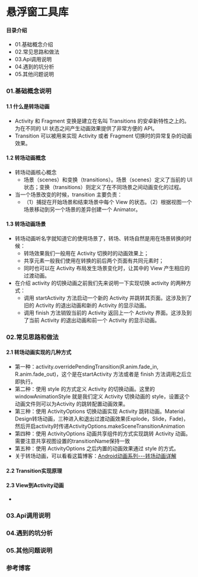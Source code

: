 # 悬浮窗工具库
#### 目录介绍
- 01.基础概念介绍
- 02.常见思路和做法
- 03.Api调用说明
- 04.遇到的坑分析
- 05.其他问题说明



### 01.基础概念说明
#### 1.1 什么是转场动画
- Activity 和 Fragment 变换是建立在名叫 Transitions 的安卓新特性之上的。为在不同的 UI 状态之间产生动画效果提供了非常方便的 API。
- Transition 可以被用来实现 Activity 或者 Fragment 切换时的异常复杂的动画效果。


#### 1.2 转场动画概念
- 转场动画核心概念
    - 场景（scenes）和变换（transitions）。场景（scenes）定义了当前的 UI 状态；变换（transitions）则定义了在不同场景之间动画变化的过程。
- 当一个场景改变的时候，transition 主要负责：
    - （1）捕捉在开始场景和结束场景中每个 View 的状态。（2）根据视图一个场景移动到另一个场景的差异创建一个 Animator。


#### 1.3 转场动画场景
- 转场动画听名字就知道它的使用场景了，转场、转场自然是用在场景转换的时候：
    - 转场效果我们一般用在 Activity 切换时的动画效果上；
    - 共享元素一般我们使用在转换的前后两个页面有共同元素时；
    - 同时也可以在 Activity 布局发生场景变化时，让其中的 View 产生相应的过渡动画。
- 在介绍 activity 的切换动画之前我们先来说明一下实现切换 activity 的两种方式：
    - 调用 startActivity 方法启动一个新的 Activity 并跳转其页面。这涉及到了旧的 Activity 的退出动画和新的 Activity 的显示动画。
    - 调用 finish 方法销毁当前的 Activity 返回上一个 Activity 界面。这涉及到了当前 Activity 的退出动画和前一个 Activity 的显示动画。




### 02.常见思路和做法
#### 2.1 转场动画实现的几种方式
- 第一种：activity.overridePendingTransition(R.anim.fade_in, R.anim.fade_out)，这个是在startActivity 方法或者是 finish 方法调用之后立即执行。
- 第二种：使用 style 的方式定义 Activity 的切换动画。这里的 windowAnimationStyle 就是我们定义 Activity 切换动画的 style，设置这个动画文件则可以为Activity 的跳转配置动画效果。
- 第三种：使用 ActivityOptions 切换动画实现 Activity 跳转动画。Material Design转场动画，三种进入和退出过渡动画效果(Explode，Slide，Fade)，然后开启activity时传递ActivityOptions.makeSceneTransitionAnimation
- 第四种：使用 ActivityOptions 动画共享组件的方式实现跳转 Activity 动画。需要注意共享视图设置的transitionName保持一致
- 第五种：使用 ActivityOptions 之后内置的动画效果通过 style 的方式。
- 关于转场动画，可以看看这篇博客：[Android动画系列---转场动画详解](https://www.jianshu.com/p/78fdcceb9a59)


#### 2.2 Transition实现原理



#### 2.3 View到Activity动画
- 



### 03.Api调用说明



### 04.遇到的坑分析




### 05.其他问题说明




### 参考博客
